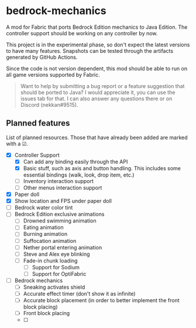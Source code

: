 # bedrock-mechanics

A mod for Fabric that ports Bedrock Edition mechanics to Java Edition. The controller support should be working on any
controller by now.

This project is in the experimental phase, so don't expect the latest versions to have many features. Snapshots can be
tested through the artifacts generated by GitHub Actions.

Since the code is not version dependent, this mod should be able to run on all game versions supported by Fabric.

> Want to help by submitting a bug report or a feature suggestion that should be ported to Java? I would appreciate it,
> you can use the issues tab for that. I can also answer any questions there or on Discord (nekkan#9515).

## Planned features

List of planned resources. Those that have already been added are marked with a ☑.

* [x] Controller Support
  * [x] Can add any binding easily through the API
  * [x] Basic stuff, such as axis and button handling. This includes some essential bindings (walk, look, drop item,
    etc.)
  * [ ] Inventory interaction support
  * [ ] Other menus interaction support
* [X] Paper doll
* [X] Show location and FPS under paper doll
* [ ] Bedrock water color tint
* [ ] Bedrock Edition exclusive animations
  * [ ] Drowned swimming animation
  * [ ] Eating animation
  * [ ] Burning animation
  * [ ] Suffocation animation
  * [ ] Nether portal entering animation
  * [ ] Steve and Alex eye blinking
  * [ ] Fade-in chunk loading
    * [ ] Support for Sodium
    * [ ] Support for OptiFabric
* [ ] Bedrock mechanics
  * [ ] Sneaking activates shield
  * [ ] Accurate effect timer (don't show it as infinite)
  * [ ] Accurate block placement (in order to better implement the front block placing)
  * [ ] Front block placing
  * [ ]
